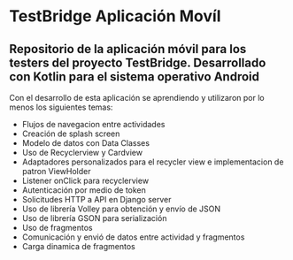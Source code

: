 # TestBridge Aplicación Movíl 
Repositorio de la aplicación móvil para los testers del proyecto TestBridge.
Desarrollado con Kotlin para el sistema operativo Android
----
Con el desarrollo de esta aplicación se aprendiendo y utilizaron por lo menos los siguientes temas:
* Flujos de navegacion entre actividades
* Creación de splash screen
* Modelo de datos con Data Classes
* Uso de Recyclerview y Cardview
* Adaptadores personalizados para el recycler view e implementacion de patron ViewHolder
* Listener onClick para recyclerview
* Autenticación por medio de token
* Solicitudes HTTP a API en Django server
* Uso de librería Volley para obtención y envío de JSON 
* Uso de librería GSON para serialización
* Uso de fragmentos
* Comunicación y envió de datos entre actividad y fragmentos
* Carga dinamica de fragmentos
